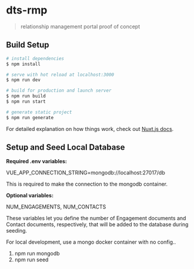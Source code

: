 # dts-rmp 

> relationship management portal proof of concept

## Build Setup

```bash
# install dependencies
$ npm install

# serve with hot reload at localhost:3000
$ npm run dev

# build for production and launch server
$ npm run build
$ npm run start

# generate static project
$ npm run generate
```

For detailed explanation on how things work, check out [Nuxt.js docs](https://nuxtjs.org).

## Setup and Seed Local Database

**Required .env variables:**

VUE_APP_CONNECTION_STRING=mongodb://localhost:27017/db

This is required to make the connection to the mongodb container.

**Optional variables:**

NUM_ENGAGEMENTS, NUM_CONTACTS

These variables let you define the number of Engagement documents and Contact documents, respectively, that will be added to the database during seeding.

For local development, use a mongo docker container with no config..

1. npm run mongodb
2. npm run seed
